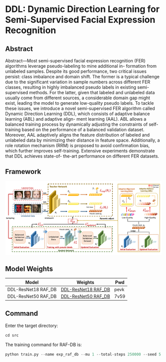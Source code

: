 # DDL: Dynamic Direction Learning for Semi-Supervised Facial Expression Recognition
## Abstract
Abstract—Most semi-supervised facial expression recognition (FER) algorithms leverage pseudo-labeling to mine additional in- formation from unlabeled samples. Despite its good performance, two critical issues persist: class imbalance and domain shift. The former is a typical challenge due to the significant variation in sample numbers across different FER classes, resulting in highly imbalanced pseudo labels in existing semi-supervised methods. For the latter, given that labeled and unlabeled data usually come from different sources, a considerable domain gap might exist, leading the model to generate low-quality pseudo labels. To tackle these issues, we introduce a novel semi-supervised FER algorithm called Dynamic Direction Learning (DDL), which consists of adaptive balance learning (ABL) and adaptive align- ment learning (AAL). ABL allows a balanced training process by dynamically adjusting the constraints of self-training based on the performance of a balanced validation dataset. Moreover, AAL adaptively aligns the feature distribution of labeled and unlabeled data by minimizing their distance in feature space. Additionally, a role rotation mechanism (RRM) is proposed to avoid confirmation bias, which further improves self-training. Extensive experiments demonstrate that DDL achieves state-of- the-art performance on different FER datasets.
## Framework
![img](DDL_network.png)
## Model Weights
| Model | Weights | Pwd |
|-------|-------|-------|
| DDL-ResNet18 RAF_DB | [DDL-ResNet18 RAF_DB](https://pan.baidu.com/s/17QP_LEz7XvohowUkC-8jGg)  | pevk |
| DDL-ResNet50 RAF_DB | [DDL-ResNet50 RAF_DB](https://pan.baidu.com/s/1cp6SWwjSrnk8068q7Eoq8g) | 7v59 |
## Command
Enter the target directory:
```python
cd src
```
The training command for RAF-DB is:
```python
python train.py --name exp_raf_db --mu 1 --total-steps 250000 --seed 5 --num-classes 7 --finetune-lr 1e-4 --batch-size 32 --seed 5  --finetune-epochs 600  --teacher_lr 0.0018 --student_lr 0.0018 --amp --resize 224 --world-size 2 --workers 4 --randaug 2 16 --warmup-steps 1500 --uda-steps 1500 --nesterov --ema 0.995 --lambda-u 0.5 --label-smoothing 0.15 --w_mmd2 0.5 --lambda-mmd 0.2 --pretrain_model pretrain_model/resnet18_msceleb.pth --log log 
```
